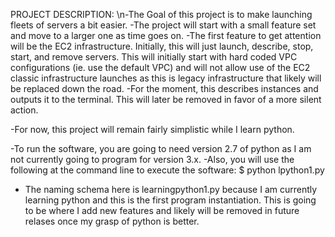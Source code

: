 PROJECT DESCRIPTION:
\n-The Goal of this project is to make launching fleets of servers a bit easier.
  -The project will start with a small feature set and move to a larger one as time goes on.
  -The first feature to get attention will be the EC2 infrastructure. Initially, this will just launch, describe, stop, start, and remove servers. This will initially start with hard coded VPC configurations (ie. use the default VPC) and will not allow use of the EC2 classic infrastructure launches as this is legacy infrastructure that likely will be replaced down the road.
  -For the moment, this describes instances and outputs it to the terminal. This will later be removed in favor of a more silent action.

  -For now, this project will remain fairly simplistic while I learn python.
  
  -To run the software, you are going to need version 2.7 of python as I am not currently going to program for version 3.x.
  -Also, you will use the following at the command line to execute the software:
    $ python lpython1.py

  - The naming schema here is learningpython1.py because I am currently learning python and this is the first program instantiation. This is going to be where I add new features and likely will be removed in future relases once my grasp of python is better.
